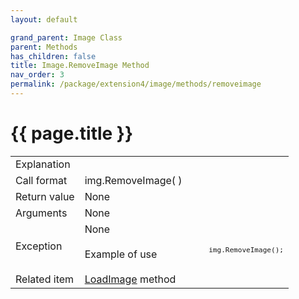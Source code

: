 ```yaml
---
layout: default

grand_parent: Image Class
parent: Methods
has_children: false
title: Image.RemoveImage Method
nav_order: 3
permalink: /package/extension4/image/methods/removeimage
---
```

# {{ page.title }}

<table>
  <tr>
    <td>Explanation</td>
    <td colspan="2"></td>
  </tr>
  <tr>
    <td>Call format</td>
    <td colspan="2">img.RemoveImage( )</td>
  </tr>
  <tr>
    <td>Return value</td>
    <td colspan="2">None</td>
  </tr>  
  <tr>
    <td>Arguments</td>
    <td colspan="2">None</td>
  </tr>
  <tr>
    <td rowspan="2">Exception</td>
    <td colspan="2">None</td>
  </tr>
  <tr>
    <td>Example of use</td>
    <td colspan="2"><code><pre>
    img.RemoveImage();
    </pre></code></td>
  </tr>
  <tr>
    <td>Related item</td>
    <td colspan="2"><a href="/package/extension4/image/methods/loadimage">LoadImage</a> method</td>
  </tr>
</table>